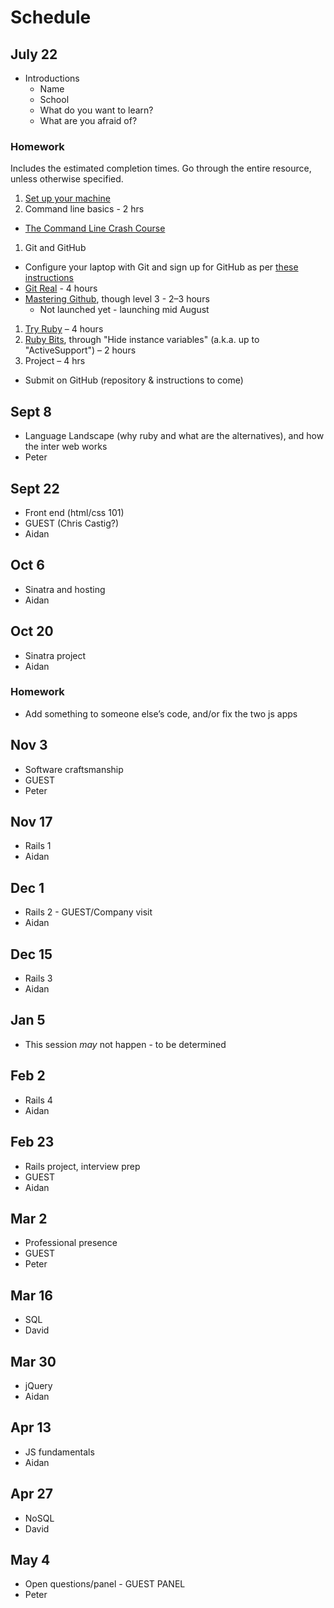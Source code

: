 # Schedule

## July 22

* Introductions
    * Name
    * School
    * What do you want to learn?
    * What are you afraid of?

### Homework

Includes the estimated completion times. Go through the entire resource, unless otherwise specified.

1. [Set up your machine](setup.md)
1. Command line basics - 2 hrs
  * [The Command Line Crash Course](http://cli.learncodethehardway.org/book/)
1. Git and GitHub
  * Configure your laptop with Git and sign up for GitHub as per [these instructions](https://training.github.com/articles/github-class-prerequisites/)
  * [Git Real](https://www.codeschool.com/courses/git-real) - 4 hours
  * [Mastering Github](https://www.codeschool.com), though level 3 - 2–3 hours
    * Not launched yet - launching mid August
1. [Try Ruby](https://www.codeschool.com/courses/try-ruby) – 4 hours
1. [Ruby Bits](https://www.codeschool.com/courses/ruby-bits), through "Hide instance variables" (a.k.a. up to "ActiveSupport") – 2 hours
1. Project – 4 hrs
  * Submit on GitHub (repository & instructions to come)

## Sept 8
*  Language Landscape (why ruby and what are the alternatives), and how the inter web works
* Peter

## Sept 22
* Front end (html/css 101)
* GUEST (Chris Castig?)
* Aidan

## Oct 6
* Sinatra and hosting
* Aidan

## Oct 20
* Sinatra project
* Aidan

### Homework

* Add something to someone else’s code, and/or fix the two js apps

## Nov 3
* Software craftsmanship
* GUEST
* Peter

## Nov 17
* Rails 1
* Aidan

## Dec 1
* Rails 2 - GUEST/Company visit
* Aidan

## Dec 15
* Rails 3
* Aidan

## Jan 5
* This session *may* not happen - to be determined

## Feb 2
* Rails 4
* Aidan

## Feb 23
* Rails project, interview prep
* GUEST
* Aidan

## Mar 2
* Professional presence
* GUEST
* Peter

## Mar 16
* SQL
* David

## Mar 30
* jQuery
* Aidan

## Apr 13
* JS fundamentals
* Aidan

## Apr 27
* NoSQL
* David

## May 4
* Open questions/panel - GUEST PANEL
* Peter
